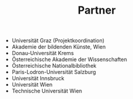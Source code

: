 ﻿---
layout: page
title: Partner
hero_height: is-small
permalink: /partner/
---

* Universität Graz (Projektkoordination)
* Akademie der bildenden Künste, Wien
* Donau-Universität Krems
* Österreichische Akademie der Wissenschaften
* Österreichische Nationalbibliothek
* Paris-Lodron-Universität Salzburg
* Universität Innsbruck
* Universität Wien
* Technische Universität Wien